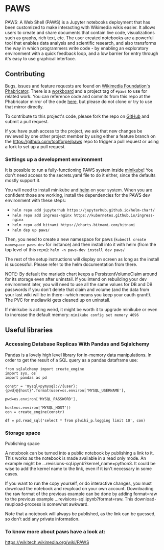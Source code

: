# PAWS

PAWS: A Web Shell (PAWS) is a Jupyter notebooks deployment that has been customized to make interacting with Wikimedia wikis easier. It allows users to create and share documents that contain live code, visualizations such as graphs, rich text, etc. The user created notebooks are a powerful tool that enables data analysis and scientific research, and also transforms the way in which programmers write code - by enabling an exploratory environment with a quick feedback loop, and a low barrier for entry through it's easy to use graphical interface. 

## Contributing

Bugs, issues and feature requests are found on [Wikimedia Foundation's Phabricator](https://phabricator.wikimedia.org/).
There is a [workboard](https://phabricator.wikimedia.org/project/view/1648/) and a project tag of `#paws` to use for related work. You can reference code and commits from this repo at the Phabricator mirror of the code [here](https://phabricator.wikimedia.org/diffusion/PAWS/browse/master/), but please do not clone or try to use that mirror directly.

To contribute to this project's code, please fork the repo on [GitHub](https://github.com/toolforge/paws/) and submit a pull request.

If you have push access to the project, we ask that new changes be reviewed by one other
project member by using either a feature branch on the  https://github.com/toolforge/paws repo
to trigger a pull request or using a fork to set up a pull request.

### Settings up a development environment

It is possible to run a fully-functioning PAWS system inside [minikube](https://minikube.sigs.k8s.io/docs/)! You don't need
access to the secrets.yaml file to do it either, since the defaults mostly support it.

You will need to install minikube and [helm](https://helm.sh) on your system. When you are confident those are working,
install the dependencies for the PAWS dev environment with these steps:
 - `helm repo add jupyterhub https://jupyterhub.github.io/helm-chart/`
 - `helm repo add ingress-nginx https://kubernetes.github.io/ingress-nginx`
 - `helm repo add bitnami https://charts.bitnami.com/bitnami`
 - `helm dep up paws/`

Then, you need to create a new namespace for paws (`kubectl create namespace paws-dev` for instance) and then install into it
with helm (from the top level of this repo):
`helm -n paws-dev install dev paws/`

The rest of the setup instructions will display on screen as long as the install is successful.
Please refer to the helm documentation from there.

NOTE: By default the mariadb chart keeps a PersistentVolumeClaim around for its storage even after
uninstall. If you intend on rebuilding your dev environment later, you will need to use all the same
values for DB and DB passwords if you don't delete that claim and volume (and the data from your
last wiki will be in there--which means you keep your oauth grant!). The PVC for mediawiki gets cleaned up on uninstall.

If minikube is acting weird, it might be worth it to upgrade minikube or even to
 increase the default memory:
`minikube config set memory 4096`

## Useful libraries
### Accessing Database Replicas With Pandas and Sqlalchemy

Pandas is a lovely high level library for in-memory data manipulations. In order to get the result of a SQL query as a pandas dataframe use:
```
from sqlalchemy import create_engine
import sys, os
import pandas as pd

constr = 'mysql+pymysql://{user}:{pwd}@{host}'.format(user=os.environ['MYSQL_USERNAME'],
                                                      pwd=os.environ['MYSQL_PASSWORD'],
                                                      host=os.environ['MYSQL_HOST'])
con = create_engine(constr)

df = pd.read_sql('select * from plwiki_p.logging limit 10', con)
```

### Storage space
Publishing space

A notebook can be turned into a public notebook by publishing a link to it. This works as the notebook is made available in a read only mode. An example might be …revisions-sql.ipynb?kernel_name=python3. It could be wise to add the kernel name to the link, even if it isn't necessary in some cases.

If you want to run the copy yourself, or do interactive changes, you must download the notebook and reupload on your own account. Downloading the raw format of the previous example can be done by adding format=raw to the previous example …revisions-sql.ipynb?format=raw. This download-reupload-process is somewhat awkward.

Note that a notebook will always be published, as the link can be guessed, so don't add any private information. 

### To know more about paws have a look at:
https://wikitech.wikimedia.org/wiki/PAWS

